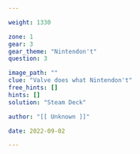 ```yaml
---

weight: 1330

zone: 1
gear: 3
gear_theme: "Nintendon't"
question: 3

image_path: ""
clue: "Valve does what Nintendon't"
free_hints: []
hints: []
solution: "Steam Deck"

author: "[[ Unknown ]]"

date: 2022-09-02

---
```


